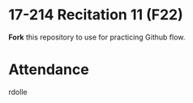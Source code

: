 # 17-214 Recitation 11 (F22)
**Fork** this repository to use for practicing Github flow.

# Attendance
rdolle
